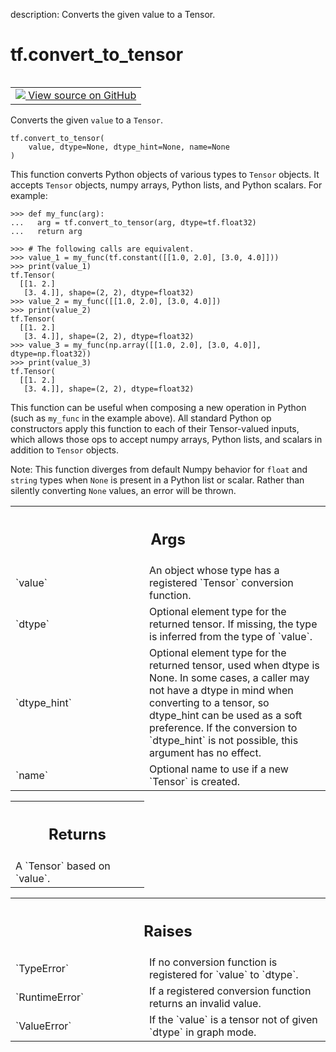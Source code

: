 description: Converts the given value to a Tensor.

<div itemscope itemtype="http://developers.google.com/ReferenceObject">
<meta itemprop="name" content="tf.convert_to_tensor" />
<meta itemprop="path" content="Stable" />
</div>

# tf.convert_to_tensor

<!-- Insert buttons and diff -->

<table class="tfo-notebook-buttons tfo-api nocontent" align="left">
<td>
  <a target="_blank" href="https://github.com/tensorflow/tensorflow/blob/r2.3/tensorflow/python/framework/ops.py#L1319-L1382">
    <img src="https://www.tensorflow.org/images/GitHub-Mark-32px.png" />
    View source on GitHub
  </a>
</td>
</table>



Converts the given `value` to a `Tensor`.

<pre class="devsite-click-to-copy prettyprint lang-py tfo-signature-link">
<code>tf.convert_to_tensor(
    value, dtype=None, dtype_hint=None, name=None
)
</code></pre>



<!-- Placeholder for "Used in" -->

This function converts Python objects of various types to `Tensor`
objects. It accepts `Tensor` objects, numpy arrays, Python lists,
and Python scalars. For example:

```
>>> def my_func(arg):
...   arg = tf.convert_to_tensor(arg, dtype=tf.float32)
...   return arg
```

```
>>> # The following calls are equivalent.
>>> value_1 = my_func(tf.constant([[1.0, 2.0], [3.0, 4.0]]))
>>> print(value_1)
tf.Tensor(
  [[1. 2.]
   [3. 4.]], shape=(2, 2), dtype=float32)
>>> value_2 = my_func([[1.0, 2.0], [3.0, 4.0]])
>>> print(value_2)
tf.Tensor(
  [[1. 2.]
   [3. 4.]], shape=(2, 2), dtype=float32)
>>> value_3 = my_func(np.array([[1.0, 2.0], [3.0, 4.0]], dtype=np.float32))
>>> print(value_3)
tf.Tensor(
  [[1. 2.]
   [3. 4.]], shape=(2, 2), dtype=float32)
```

This function can be useful when composing a new operation in Python
(such as `my_func` in the example above). All standard Python op
constructors apply this function to each of their Tensor-valued
inputs, which allows those ops to accept numpy arrays, Python lists,
and scalars in addition to `Tensor` objects.

Note: This function diverges from default Numpy behavior for `float` and
  `string` types when `None` is present in a Python list or scalar. Rather
  than silently converting `None` values, an error will be thrown.

<!-- Tabular view -->
 <table class="responsive fixed orange">
<colgroup><col width="214px"><col></colgroup>
<tr><th colspan="2"><h2 class="add-link">Args</h2></th></tr>

<tr>
<td>
`value`
</td>
<td>
An object whose type has a registered `Tensor` conversion function.
</td>
</tr><tr>
<td>
`dtype`
</td>
<td>
Optional element type for the returned tensor. If missing, the type
is inferred from the type of `value`.
</td>
</tr><tr>
<td>
`dtype_hint`
</td>
<td>
Optional element type for the returned tensor, used when dtype
is None. In some cases, a caller may not have a dtype in mind when
converting to a tensor, so dtype_hint can be used as a soft preference.
If the conversion to `dtype_hint` is not possible, this argument has no
effect.
</td>
</tr><tr>
<td>
`name`
</td>
<td>
Optional name to use if a new `Tensor` is created.
</td>
</tr>
</table>



<!-- Tabular view -->
 <table class="responsive fixed orange">
<colgroup><col width="214px"><col></colgroup>
<tr><th colspan="2"><h2 class="add-link">Returns</h2></th></tr>
<tr class="alt">
<td colspan="2">
A `Tensor` based on `value`.
</td>
</tr>

</table>



<!-- Tabular view -->
 <table class="responsive fixed orange">
<colgroup><col width="214px"><col></colgroup>
<tr><th colspan="2"><h2 class="add-link">Raises</h2></th></tr>

<tr>
<td>
`TypeError`
</td>
<td>
If no conversion function is registered for `value` to `dtype`.
</td>
</tr><tr>
<td>
`RuntimeError`
</td>
<td>
If a registered conversion function returns an invalid value.
</td>
</tr><tr>
<td>
`ValueError`
</td>
<td>
If the `value` is a tensor not of given `dtype` in graph mode.
</td>
</tr>
</table>

